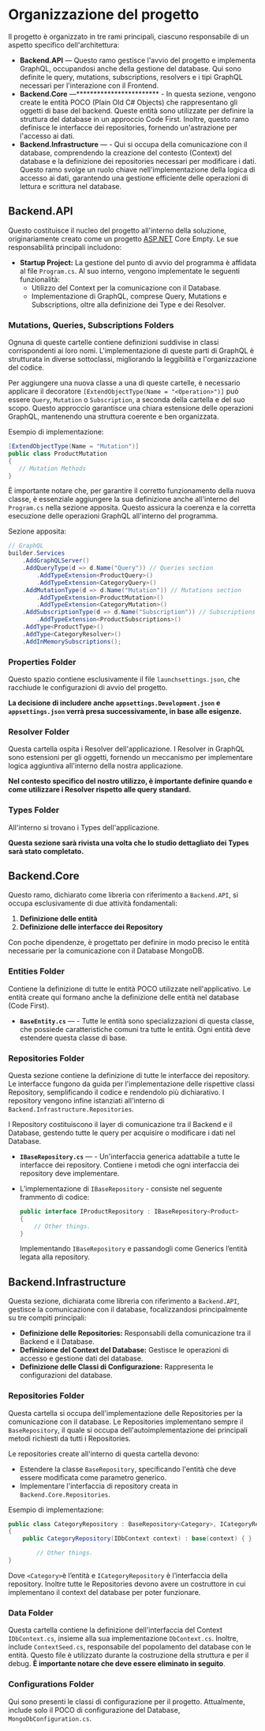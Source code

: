 # Organizzazione del progetto
Il progetto è organizzato in tre rami principali, ciascuno responsabile di un aspetto specifico dell'architettura:

- **Backend.API** — Questo ramo gestisce l'avvio del progetto e implementa GraphQL, occupandosi anche della gestione del database. Qui sono definite le query, mutations, subscriptions, resolvers e i tipi GraphQL necessari per l'interazione con il Frontend.
- **Backend.Core** —************************ - In questa sezione, vengono create le entità POCO (Plain Old C# Objects) che rappresentano gli oggetti di base del backend. Queste entità sono utilizzate per definire la struttura del database in un approccio Code First. Inoltre, questo ramo definisce le interfacce dei repositories, fornendo un'astrazione per l'accesso ai dati.
- **Backend.Infrastructure** — - Qui si occupa della comunicazione con il database, comprendendo la creazione del contesto (Context) del database e la definizione dei repositories necessari per modificare i dati. Questo ramo svolge un ruolo chiave nell'implementazione della logica di accesso ai dati, garantendo una gestione efficiente delle operazioni di lettura e scrittura nel database.

## Backend.API

Questo costituisce il nucleo del progetto all'interno della soluzione, originariamente creato come un progetto [ASP.NET](http://asp.net/) Core Empty. Le sue responsabilità principali includono:

- **Startup Project:** La gestione del punto di avvio del programma è affidata al file `Program.cs`. Al suo interno, vengono implementate le seguenti funzionalità:
    - Utilizzo del Context per la comunicazione con il Database.
    - Implementazione di GraphQL, comprese Query, Mutations e Subscriptions, oltre alla definizione dei Type e dei Resolver.

### Mutations, Queries, Subscriptions Folders
Ognuna di queste cartelle contiene definizioni suddivise in classi corrispondenti ai loro nomi. L'implementazione di queste parti di GraphQL è strutturata in diverse sottoclassi, migliorando la leggibilità e l'organizzazione del codice.

Per aggiungere una nuova classe a una di queste cartelle, è necessario applicare il decoratore `[ExtendObjectType(Name = "<Operation>")]` può essere `Query`, `Mutation` o `Subscription`, a seconda della cartella e del suo scopo. Questo approccio garantisce una chiara estensione delle operazioni GraphQL, mantenendo una struttura coerente e ben organizzata.

Esempio di implementazione:

```csharp
[ExtendObjectType(Name = "Mutation")]
public class ProductMutation
{
   // Mutation Methods
}
```

È importante notare che, per garantire il corretto funzionamento della nuova classe, è essenziale aggiungere la sua definizione anche all'interno del `Program.cs` nella sezione apposita. Questo assicura la coerenza e la corretta esecuzione delle operazioni GraphQL all'interno del programma.

Sezione apposita:

```csharp
// GraphQL
builder.Services
    .AddGraphQLServer()
    .AddQueryType(d => d.Name("Query")) // Queries section
        .AddTypeExtension<ProductQuery>()
        .AddTypeExtension<CategoryQuery>()
    .AddMutationType(d => d.Name("Mutation")) // Mutations section
        .AddTypeExtension<ProductMutation>()
        .AddTypeExtension<CategoryMutation>()
    .AddSubscriptionType(d => d.Name("Subscription")) // Subscriptions section
        .AddTypeExtension<ProductSubscriptions>()
    .AddType<ProductType>()
    .AddType<CategoryResolver>()
    .AddInMemorySubscriptions();
```

### Properties Folder
Questo spazio contiene esclusivamente il file `launchsettings.json`, che racchiude le configurazioni di avvio del progetto.

**La decisione di includere anche `appsettings.Development.json` e `appsettings.json` verrà presa successivamente, in base alle esigenze.**

### Resolver Folder
Questa cartella ospita i Resolver dell'applicazione.
I Resolver in GraphQL sono estensioni per gli oggetti, fornendo un meccanismo per implementare logica aggiuntiva all'interno della nostra applicazione.

**Nel contesto specifico del nostro utilizzo, è importante definire quando e come utilizzare i Resolver rispetto alle query standard.** 

### Types Folder

All'interno si trovano i Types dell'applicazione.

**Questa sezione sarà rivista una volta che lo studio dettagliato dei Types sarà stato completato.**

## Backend.Core

Questo ramo, dichiarato come libreria con riferimento a `Backend.API`, si occupa esclusivamente di due attività fondamentali:

1. **Definizione delle entità**
2. **Definizione delle interfacce dei Repository**

Con poche dipendenze, è progettato per definire in modo preciso le entità necessarie per la comunicazione con il Database MongoDB.

### Entities Folder

Contiene la definizione di tutte le entità POCO utilizzate nell'applicativo. Le entità create qui formano anche la definizione delle entità nel database (Code First).

- **`BaseEntity.cs`** — - Tutte le entità sono specializzazioni di questa classe, che possiede caratteristiche comuni tra tutte le entità. Ogni entità deve estendere questa classe di base.

### Repositories Folder

Questa sezione contiene la definizione di tutte le interfacce dei repository. Le interfacce fungono da guida per l'implementazione delle rispettive classi Repository, semplificando il codice e rendendolo più dichiarativo. I repository vengono infine istanziati all'interno di `Backend.Infrastructure.Repositories`.

I Repository costituiscono il layer di comunicazione tra il Backend e il Database, gestendo tutte le query per acquisire o modificare i dati nel Database.

- **`IBaseRepository.cs`** — - Un'interfaccia generica adattabile a tutte le interfacce dei repository. Contiene i metodi che ogni interfaccia dei repository deve implementare.
- L’implementazione di `IBaseRepository` - consiste nel seguente frammento di codice:
    
    ```csharp
    public interface IProductRepository : IBaseRepository<Product>
    {
    	// Other things.
    }
    ```
    Implementando `IBaseRepository` e passandogli come Generics l’entità legata alla repository.

## Backend.Infrastructure

Questa sezione, dichiarata come libreria con riferimento a `Backend.API`, gestisce la comunicazione con il database, focalizzandosi principalmente su tre compiti principali:

- **Definizione delle Repositories:** Responsabili della comunicazione tra il Backend e il Database.
- **Definizione del Context del Database:** Gestisce le operazioni di accesso e gestione dati del database.
- **Definizione delle Classi di Configurazione:** Rappresenta le configurazioni del database.

### Repositories Folder

Questa cartella si occupa dell'implementazione delle Repositories per la comunicazione con il database. Le Repositories implementano sempre il `BaseRepository`, il quale si occupa dell'autoimplementazione dei principali metodi richiesti da tutti i Repositories.

Le repositories create all'interno di questa cartella devono:

- Estendere la classe `BaseRepository`, specificando l'entità che deve essere modificata come parametro generico.
- Implementare l'interfaccia di repository creata in `Backend.Core.Repositories`.

Esempio di implementazione:

```csharp
public class CategoryRepository : BaseRepository<Category>, ICategoryRepository
{
    public CategoryRepository(IDbContext context) : base(context) { }

		// Other things.
}
```
Dove `<Category>`è l’entità e `ICategoryRepository` è l’interfaccia della repository. Inoltre tutte le Repositories devono avere un costruttore in cui implementano il context del database per poter funzionare.

### Data Folder

Questa cartella contiene la definizione dell'interfaccia del Context `IDbContext.cs`, insieme alla sua implementazione `DbContext.cs`. 
Inoltre, include `ContextSeed.cs`, responsabile del popolamento del database con le entità. Questo file è utilizzato durante la costruzione della struttura e per il debug. **È importante notare che deve essere eliminato in seguito**.

### Configurations Folder

Qui sono presenti le classi di configurazione per il progetto. Attualmente, include solo il POCO di configurazione del Database, `MongoDbConfiguration.cs`.
